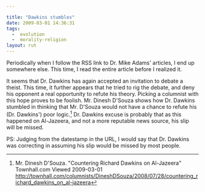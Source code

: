 ```yaml
---

title: "Dawkins stumbles"
date: 2009-03-01 14:36:31
tags:
  -  evolution
  -  morality-religion
layout: rut
---
```


Periodically when I follow the RSS link to Dr. Mike Adams' articles, I end up somewhere else.  This time, I read the entire article before I realized it.

It seems that Dr. Dawkins has again accepted an invitation to debate a theist.  This time, it further appears that he tried to rig the debate, and deny his opponent a real opportunity to refute his theory.  Picking a columnist with this hope proves to be foolish.  Mr. Dinesh D'Souza shows how Dr. Dawkins stumbled in thinking that Mr. D'Souza would not have a chance to refute his (Dr. Dawkins') poor logic.[^20090301-1]  Dr. Dawkins excuse is probably that as this happened on Al-Jazeera, and not a more reputable news source, his slip will be missed.

[^20090301-1]: Mr. Dinesh D'Souza. "Countering Richard Dawkins on Al-Jazeera" Townhall.com Viewed 2009-03-01 <http://townhall.com/columnists/DineshDSouza/2008/07/28/countering_richard_dawkins_on_al-jazeera>

PS: Judging from the datestamp in the URL, I would say that Dr. Dawkins was correcting in assuming his slip would be missed by most people.



